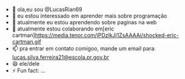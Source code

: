 - 👋 ola,eu sou @LucasRian69
- 👀 eu estou interessado em aprender mais sobre programação
- 🌱 atualmente eu estou aprendendo sobre paginas na web
- 💞️ atualmente estou colaborando em[eric cartman]https://media.tenor.com/jPDzlkJj1ZsAAAAi/shocked-eric-cartman.gif
- 📫 pra entrar em contato comigoo, mande um email para: lucas.silva.ferreira21@escola.pr.gov.br
- 😄 ele/dele
- ⚡ Fun fact: ...

<!---
LucasRian69/LucasRian69 is a ✨ special ✨ repository because its `README.md` (this file) appears on your GitHub profile.
You can click the Preview link to take a look at your changes.
--->
